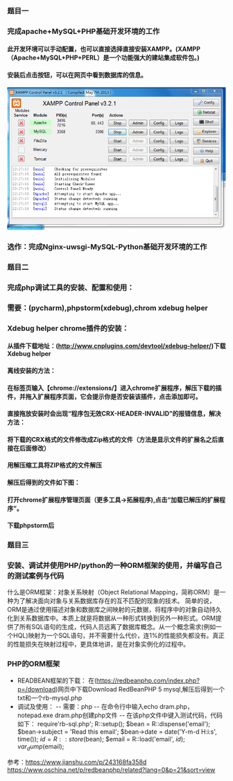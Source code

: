 ### 题目一
### 完成apache+MySQL+PHP基础开发环境的工作
#### 此开发环境可以手动配置，也可以直接选择直接安装XAMPP。(XAMPP（Apache+MySQL+PHP+PERL）是一个功能强大的建站集成软件包。)
#### 安装后点击按钮，可以在网页中看到数据库的信息。
![image](https://github.com/wuruiwen2000/-/blob/master/lecture9%E8%AF%BE%E5%90%8E%E4%BD%9C%E4%B8%9A/9%E8%AF%BE%E5%90%8E-1.PNG)

### 选作：完成Nginx-uwsgi-MySQL-Python基础开发环境的工作

### 题目二
### 完成php调试工具的安装、配置和使用：
### 需要：(pycharm),phpstorm(xdebug),chrom xdebug helper
### Xdebug helper chrome插件的安装：
#### 从插件下载地址：(http://www.cnplugins.com/devtool/xdebug-helper/)下载Xdebug helper
#### 离线安装的方法：
#### 在标签页输入【chrome://extensions/】进入chrome扩展程序，解压下载的插件，并拖入扩展程序页面，它会提示你是否安装该插件，点击添加即可。
#### 直接拖放安装时会出现“程序包无效CRX-HEADER-INVALID”的报错信息，解决方法：
#### 将下载的CRX格式的文件修改成Zip格式的文件（方法是显示文件的扩展名之后直接在后面修改）
#### 用解压缩工具将ZIP格式的文件解压
#### 解压后得到的文件如下图：

#### 打开chrome扩展程序管理页面（更多工具->拓展程序),点击“加载已解压的扩展程序”。
#### 下载phpstorm后




### 题目三
### 安装、调试并使用PHP/python的一种ORM框架的使用，并编写自己的测试案例与代码
什么是ORM框架：对象关系映射（Object Relational Mapping，简称ORM）是一种为了解决面向对象与关系数据库存在的互不匹配的现象的技术。 简单的说，ORM是通过使用描述对象和数据库之间映射的元数据，将程序中的对象自动持久化到关系数据库中。本质上就是将数据从一种形式转换到另外一种形式。ORM提供了所有SQL语句的生成，代码人员远离了数据库概念。从一个概念需求(例如一个HQL)映射为一个SQL语句，并不需要什么代价，连1%的性能损失都没有。真正的性能损失在映射过程中，更具体地讲，是在对象实例化的过程中。
### PHP的ORM框架
- READBEAN框架的下载： 
在(https://redbeanphp.com/index.php?p=/download)网页中下载Download RedBeanPHP 5 mysql,解压后得到一个txt和一个rb-mysql.php
- 调试及使用：
-- 需要：php
-- 在命令行中输入echo dram.php，notepad.exe dram.php创建php文件
-- 在该php文件中键入测试代码，代码如下：
require'rb-sql.php';
R::setup();
$bean = R::dispense('email');
$bean->subject = 'Read this email';
$bean->date = date('Y-m-d H:i:s', time());
$id = R::store($bean);
$email = R::load('email', $id);
var_dump($email);








参考：https://www.jianshu.com/p/243168fa358d
https://www.oschina.net/p/redbeanphp/related?lang=0&p=21&sort=view




